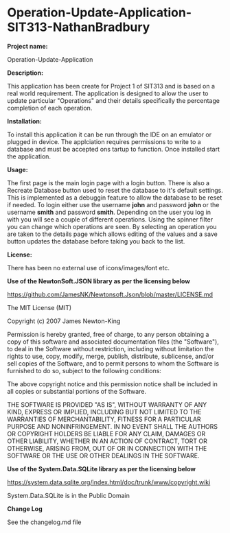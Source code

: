 # Operation-Update-Application-SIT313-NathanBradbury

**Project name:**

Operation-Update-Application

**Description:**

This application has been create for Project 1 of SIT313 and is based on a real world requirement. The application is designed to allow the user to update particular "Operations" and their details specifically the percentage completion of each operation.

**Installation:**

To install this application it can be run through the IDE on an emulator or plugged in device. The applciation requires permissions to write to a database and must be accepted ons tartup to function. Once installed start the application.

**Usage:**

The first page is the main login page with a login button. There is also a Recreate Database button used to reset the database to it's default settings. This is implemented as a debuggin feature to allow the database to be reset if needed. To login either use the username **john** and password **john** or the username **smith** and password **smith**.
Depending on the user you log in with you will see a couple of different operations. Using the spinner filter you can change which operations are seen. By selecting an operation you are taken to the details page which allows editing of the values and a save button updates the database before taking you back to the list.

**License:**

There has been no external use of icons/images/font etc.

**Use of the NewtonSoft.JSON library as per the licensing below**

https://github.com/JamesNK/Newtonsoft.Json/blob/master/LICENSE.md

The MIT License (MIT)

Copyright (c) 2007 James Newton-King

Permission is hereby granted, free of charge, to any person obtaining a copy of this software and associated documentation files (the "Software"), to deal in the Software without restriction, including without limitation the rights to use, copy, modify, merge, publish, distribute, sublicense, and/or sell copies of the Software, and to permit persons to whom the Software is furnished to do so, subject to the following conditions:

The above copyright notice and this permission notice shall be included in all copies or substantial portions of the Software.

THE SOFTWARE IS PROVIDED "AS IS", WITHOUT WARRANTY OF ANY KIND, EXPRESS OR IMPLIED, INCLUDING BUT NOT LIMITED TO THE WARRANTIES OF MERCHANTABILITY, FITNESS FOR A PARTICULAR PURPOSE AND NONINFRINGEMENT. IN NO EVENT SHALL THE AUTHORS OR COPYRIGHT HOLDERS BE LIABLE FOR ANY CLAIM, DAMAGES OR OTHER LIABILITY, WHETHER IN AN ACTION OF CONTRACT, TORT OR OTHERWISE, ARISING FROM, OUT OF OR IN CONNECTION WITH THE SOFTWARE OR THE USE OR OTHER DEALINGS IN THE SOFTWARE.

**Use of the System.Data.SQLite library as per the licensing below**

https://system.data.sqlite.org/index.html/doc/trunk/www/copyright.wiki

System.Data.SQLite is in the
Public Domain

**Change Log**

See the changelog.md file

